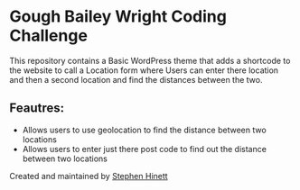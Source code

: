 Gough Bailey Wright Coding Challenge
===

This repository contains a Basic WordPress theme that adds a shortcode to the website to call a Location form where Users can enter there location and then a second location and find the distances between the two.

Feautres:
---
* Allows users to use geolocation to find the distance between two locations
* Allows users to enter just there post code to find out the distance between two locations

Created and maintained by [Stephen Hinett](https://www.stephenhinett.co.uk)